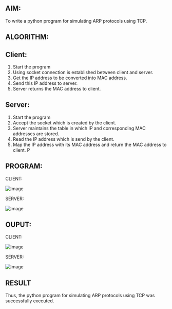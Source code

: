 ## AIM:
To write a python program for simulating ARP protocols using TCP.
## ALGORITHM:
## Client:
1. Start the program
2. Using socket connection is established between client and server.
3. Get the IP address to be converted into MAC address.
4. Send this IP address to server.
5. Server returns the MAC address to client.
## Server:
1. Start the program
2. Accept the socket which is created by the client.
3. Server maintains the table in which IP and corresponding MAC addresses are
stored.
4. Read the IP address which is send by the client.
5. Map the IP address with its MAC address and return the MAC address to client.
P
## PROGRAM:
CLIENT:

![image](https://github.com/user-attachments/assets/28e8627a-af46-46c0-b64d-9a5368bbf9fe)

SERVER:

![image](https://github.com/user-attachments/assets/3e653758-4157-453e-9d16-25a8527087a3)

## OUPUT:
CLIENT:

![image](https://github.com/user-attachments/assets/4f6f3c4a-e2bd-4b15-9495-adad51d12fbd)

SERVER:

![image](https://github.com/user-attachments/assets/ae02b77b-5afe-4dd4-93d3-78b632b04645)



## RESULT
Thus, the python program for simulating ARP protocols using TCP was successfully 
executed.
